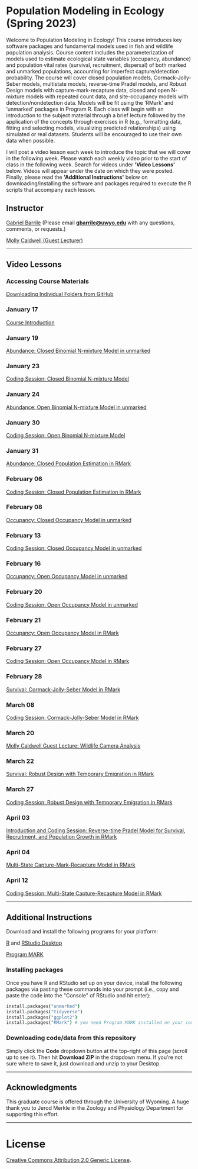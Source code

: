 # Population Modeling in Ecology (Spring 2023)

Welcome to Population Modeling in Ecology! This course introduces key software packages and fundamental models used in fish and wildlife population analysis. Course content includes the parameterization of models used to estimate ecological state variables (occupancy, abundance) and population vital rates (survival, recruitment, dispersal) of both marked and unmarked populations, accounting for imperfect capture/detection probability. The course will cover closed population models, Cormack-Jolly-Seber models, multistate models, reverse-time Pradel models, and Robust Design models with capture-mark-recapture data, closed and open N-mixture models with repeated count data, and site-occupancy models with detection/nondetection data. Models will be fit using the ‘RMark’ and ‘unmarked’ packages in Program R. Each class will begin with an introduction to the subject material through a brief lecture followed by the application of the concepts through exercises in R (e.g., formatting data, fitting and selecting models, visualizing predicted relationships) using simulated or real datasets. Students will be encouraged to use their own data when possible.

I will post a video lesson each week to introduce the topic that we will cover in the following week. Please watch each weekly video prior to the start of class in the following week. Search for videos under **'Video Lessons'** below. Videos will appear under the date on which they were posted. Finally, please read the **'Additional Instructions'** below on downloading/installing the software and packages required to execute the R scripts that accompany each lesson. 

## Instructor
[Gabriel Barrile](https://scholar.google.com/citations?user=lFpoeToAAAAJ&hl=en&oi=ao)
(Please email **gbarrile@uwyo.edu** with any questions, comments, or requests.)

[Molly Caldwell (Guest Lecturer)](http://mollyrcaldwell.com/)

---
  
## Video Lessons

### Accessing Course Materials
[Downloading Individual Folders from GitHub](https://youtu.be/nD1DptRuBeE)

### January 17
[Course Introduction](https://www.youtube.com/watch?v=RXtEqS-WVo4)
  
### January 19
[Abundance: Closed Binomial N-mixture Model in unmarked](https://youtu.be/1hjmTdIVEpY)

### January 23
[Coding Session: Closed Binomial N-mixture Model](https://youtu.be/07ML5QlUqKs)

### January 24
[Abundance: Open Binomial N-mixture Model in unmarked](https://youtu.be/XPonr16QYbw)

### January 30
[Coding Session: Open Binomial N-mixture Model](https://youtu.be/JwBBbBfd5oQ)

### January 31
[Abundance: Closed Population Estimation in RMark](https://youtu.be/cwiyIY-4Ki0)

### February 06
[Coding Session: Closed Population Estimation in RMark](https://youtu.be/Gp4QtWbjTN0)

### February 08
[Occupancy: Closed Occupancy Model in unmarked](https://youtu.be/wpYL3BfAVzQ)

### February 13
[Coding Session: Closed Occupancy Model in unmarked](https://youtu.be/HJXV3xsN5fA)

### February 16
[Occupancy: Open Occupancy Model in unmarked](https://youtu.be/UdkdufBZqeY)

### February 20
[Coding Session: Open Occupancy Model in unmarked](https://youtu.be/EqG60b6mU_E)

### February 21
[Occupancy: Open Occupancy Model in RMark](https://youtu.be/8o-YBMgUXeQ)

### February 27
[Coding Session: Open Occupancy Model in RMark](https://youtu.be/Fzaf5wbOyas)

### February 28
[Survival: Cormack-Jolly-Seber Model in RMark](https://youtu.be/zCTAR0dbq8U)

### March 08
[Coding Session: Cormack-Jolly-Seber Model in RMark](https://youtu.be/6dhmqiISXSg)

### March 20
[Molly Caldwell Guest Lecture: Wildlife Camera Analysis](https://youtu.be/V51zn6rQrro)

### March 22
[Survival: Robust Design with Temporary Emigration in RMark](https://youtu.be/T-w1xdMV4jQ)

### March 27
[Coding Session: Robust Design with Temporary Emigration in RMark](https://youtu.be/p83FnZ_Mykc)

### April 03
[Introduction and Coding Session: Reverse-time Pradel Model for Survival, Recruitment, and Population Growth in RMark](https://youtu.be/g3YT3u6D86w)

### April 04
[Multi-State Capture-Mark-Recapture Model in RMark](https://youtu.be/W5Vg90MMJjQ)

### April 12
[Coding Session: Multi-State Capture-Recapture Model in RMark](https://youtu.be/-6TTkRxsuYg)

---

## Additional Instructions

Download and install the following programs for your platform:

[R](https://cran.r-project.org/) and [RStudio Desktop](http://www.rstudio.com/ide/download/)

[Program MARK](http://www.phidot.org/software/mark/downloads/)

### Installing packages
Once you have R and RStudio set up on your device, install the following packages via pasting these commands into your prompt (i.e., copy and paste the code into the "Console" of RStudio and hit enter):

```coffee
install.packages("unmarked")
install.packages("tidyverse")
install.packages("ggplot2")
install.packages("RMark") # you need Program MARK installed on your computer first
```

### Downloading code/data from this repository 
Simply click the **Code** dropdown button at the top-right of this page (scroll up to see it). Then hit **Download ZIP** in the dropdown menu. If you're not sure where to save it, just download and unzip to your Desktop.

---

## Acknowledgments

This graduate course is offered through the University of Wyoming. A huge thank you to Jerod Merkle in the Zoology and Physiology Department for supporting this effort. 


---

# License  
<a rel="license" href="http://creativecommons.org/licenses/by/2.0/">Creative Commons Attribution 2.0 Generic License</a>.

